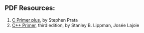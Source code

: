 ## PDF Resources:

1. [C Primer plus](https://drive.google.com/file/d/1A64XyxBZ3zmTSPDzVWcfFSjAvcoijz2e/view?usp=sharing), by Stephen Prata
2. [C++ Primer](https://drive.google.com/file/d/1t_rUd0ILvJ1-rtQWjRN4AOpYGeu3wwvd/view?usp=sharing), third edition, by Stanley B. Lippman, Josée Lajoie